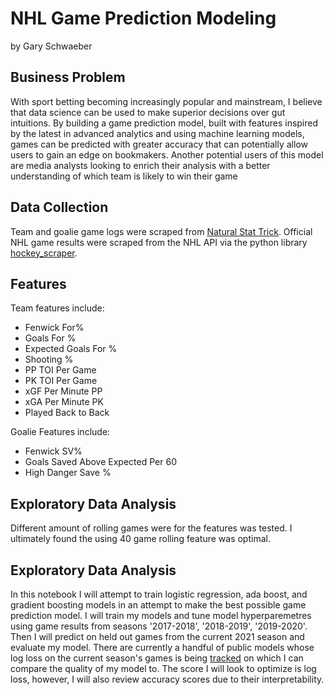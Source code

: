 # NHL Game Prediction Modeling
by Gary Schwaeber

## Business Problem
With sport betting becoming increasingly popular and mainstream, I believe that data science can be used to make superior decisions over gut intuitions. By building a game prediction model, built with features inspired by the latest in advanced analytics and using machine learning models, games can be predicted with greater accuracy that can potentially allow users to gain an edge on bookmakers. Another potential users of this model are media analysts looking to enrich their analysis with a better understanding of which team is likely to win their game

## Data Collection
Team and goalie game logs were scraped from [Natural Stat Trick](https://www.naturalstattrick.com/). Official NHL game results were scraped from the NHL API via the python library [hockey_scraper](https://hockey-scraper.readthedocs.io/en/stable/hockey_scraper.html).

## Features
Team features include:
- Fenwick For% 
- Goals For %
- Expected Goals For %
- Shooting %
- PP TOI Per Game
- PK TOI Per Game
- xGF Per Minute PP
- xGA Per Minute PK
- Played Back to Back

Goalie Features include:
- Fenwick SV%
- Goals Saved Above Expected Per 60
- High Danger Save %

## Exploratory Data Analysis

Different amount of rolling games were for the features was tested. I ultimately found the using 40 game rolling feature was optimal. 

## Exploratory Data Analysis


In this notebook I will attempt to train logistic regression, ada boost, and gradient boosting models in an attempt to make the best possible game prediction model. I will train my models and tune model hyperparemetres using game results from seasons '2017-2018', '2018-2019', '2019-2020'. Then I will predict on held out games from the current 2021 season and evaluate my model. There are currently a handful of public models whose log loss on the current season's games is being [tracked](https://hockey-statistics.com/2021/05/03/game-projections-january-13th-2021/) on which I can compare the quality of my model to. The score I will look to optimize is log loss, however, I will also review accuracy scores due to their interpretability.
